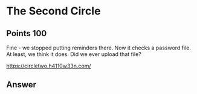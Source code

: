 # The Second Circle

## Points 100

Fine - we stopped putting reminders there. Now it checks a password file. At least, we think it does. Did we ever upload that file?

https://circletwo.h4110w33n.com/


## Answer
